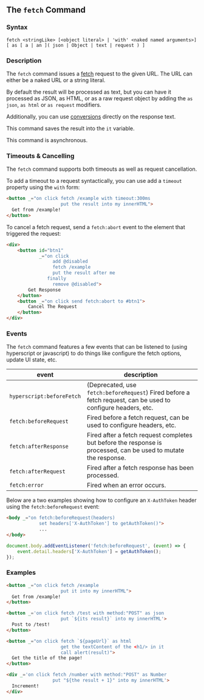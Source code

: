 
## The `fetch` Command

### Syntax

```ebnf
fetch <stringLike> [<object literal> | 'with' <naked named arguments>] [ as [ a | an ]( json | Object | text | request ) ]
```

### Description

The `fetch` command issues a [fetch](https://developer.mozilla.org/en-US/docs/Web/API/Fetch_API/Using_Fetch) request to the
given URL. The URL can either be a naked URL or a string literal.

By default the result will be processed as text, but you can have it processed
as JSON, as HTML, or as a raw request object by adding the `as json`, `as html`
or `as request` modifiers.

Additionally, you can use [conversions](/expressions/as) directly on the
response text.

This command saves the result into the `it` variable.

This command is asynchronous.

### Timeouts & Cancelling

The `fetch` command supports both timeouts as well as request cancellation.

To add a timeout to a request syntactically, you can use add a `timeout` property using the `with` form:

```html
<button _="on click fetch /example with timeout:300ms
                    put the result into my innerHTML">
  Get from /example!
</button>
```

To cancel a fetch request, send a `fetch:abort` event to the element that triggered the request:

```html
<div>
    <button id="btn1"
            _="on click
                 add @disabled
                 fetch /example
                 put the result after me
               finally
                 remove @disabled">
        Get Response
    </button>
    <button _="on click send fetch:abort to #btn1">
        Cancel The Request
    </button>
</div>
```

### Events

The `fetch` command features a few events that can be listened to (using hyperscript or javascript) to do things
like configure the fetch options, update UI state, etc.

|  event | description
|-------|-------------
|`hyperscript:beforeFetch`| (Deprecated, use `fetch:beforeRequest`) Fired before a fetch request, can be used to configure headers, etc.
|`fetch:beforeRequest`| Fired before a fetch request, can be used to configure headers, etc.
|`fetch:afterResponse`| Fired after a fetch request completes but before the response is processed, can be used to mutate the response.
|`fetch:afterRequest`| Fired after a fetch response has been processed.
|`fetch:error`| Fired when an error occurs.

Below are a two examples showing how to configure an `X-AuthToken` header using the `fetch:beforeRequest` event:

```html
<body _="on fetch:beforeRequest(headers)
            set headers['X-AuthToken'] to getAuthToken()">
            ...
</body>
```

```javascript
document.body.addEventListener('fetch:beforeRequest', (event) => {
    event.detail.headers['X-AuthToken'] = getAuthToken();
});
```

### Examples

```html
<button _="on click fetch /example
                    put it into my innerHTML">
  Get from /example!
</button>

<button _='on click fetch /test with method:"POST" as json
                    put `${its result}` into my innerHTML'>
  Post to /test!
</button>

<button _="on click fetch `${pageUrl}` as html
                    get the textContent of the <h1/> in it
                    call alert(result)">
  Get the title of the page!
</button>

<div _='on click fetch /number with method:"POST" as Number
                 put "${the result + 1}" into my innerHTML'>
  Increment!
</div>
```
